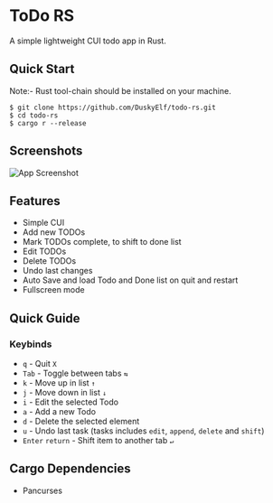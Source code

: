 # ToDo RS
A simple lightweight CUI todo app in Rust.

## Quick Start
Note:- Rust tool-chain should be installed on your machine.
```shell
$ git clone https://github.com/DuskyElf/todo-rs.git
$ cd todo-rs
$ cargo r --release
```

## Screenshots
![App Screenshot](https://user-images.githubusercontent.com/91879372/204074472-1a53fdb7-f8d5-4ea5-9c6b-ce5740c22a51.png)

## Features
- Simple CUI
- Add new TODOs
- Mark TODOs complete, to shift to done list
- Edit TODOs
- Delete TODOs
- Undo last changes
- Auto Save and load Todo and Done list on quit and restart
- Fullscreen mode

## Quick Guide
### Keybinds
- `q` - Quit  `X`
- `Tab` - Toggle between tabs  `⇆`
- `k` - Move up in list `↑` 
- `j` - Move down in list `↓`
- `i` - Edit the selected Todo
- `a` - Add a new Todo
- `d` - Delete the selected element
- `u` - Undo last task (tasks includes `edit`, `append`, `delete` and `shift`)
- `Enter` `return` - Shift item to another tab `↵`

## Cargo Dependencies
- Pancurses
